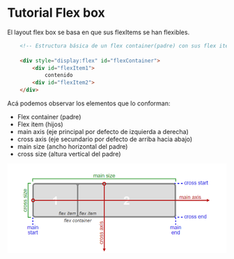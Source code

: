 # Tutorial Flex box

El layout flex box se basa en que sus flexItems se han flexibles.

```html
    <!-- Estructura básica de un flex container(padre) con sus flex items(hijos)-->
    
    <div style="display:flex" id="flexContainer">
        <div id="flexItem1">
            contenido
        <div id="flexItem2">
    </div>
```

Acá podemos observar los elementos que lo conforman:

-   Flex container (padre)
-   Flex item (hijos)
-   main axis (eje principal por defecto de izquierda a derecha)
-   cross axis (eje secundario por defecto de arriba hacia   abajo)
-   main size (ancho horizontal del padre)
-   cross size (altura vertical del padre)

![Alt imagen flexbox](./img/estructura-flex-container.png "Title")